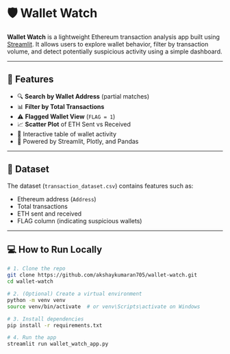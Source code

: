 # 🛡️ Wallet Watch

**Wallet Watch** is a lightweight Ethereum transaction analysis app built using [Streamlit](https://streamlit.io). It allows users to explore wallet behavior, filter by transaction volume, and detect potentially suspicious activity using a simple dashboard.

---

## 🚀 Features

- 🔍 **Search by Wallet Address** (partial matches)
- 📊 **Filter by Total Transactions**
- ⚠️ **Flagged Wallet View** (`FLAG = 1`)
- 📈 **Scatter Plot** of ETH Sent vs Received
- 📄 Interactive table of wallet activity
- 🧩 Powered by Streamlit, Plotly, and Pandas

---

## 📂 Dataset

The dataset (`transaction_dataset.csv`) contains features such as:

- Ethereum address (`Address`)
- Total transactions
- ETH sent and received
- FLAG column (indicating suspicious wallets)

---

## 💻 How to Run Locally

```bash
# 1. Clone the repo
git clone https://github.com/akshaykumaran705/wallet-watch.git
cd wallet-watch

# 2. (Optional) Create a virtual environment
python -m venv venv
source venv/bin/activate  # or venv\Scripts\activate on Windows

# 3. Install dependencies
pip install -r requirements.txt

# 4. Run the app
streamlit run wallet_watch_app.py
